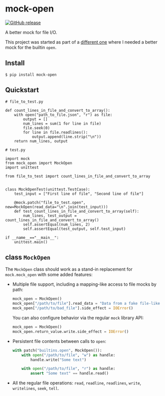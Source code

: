 mock-open
=========

[![GitHub release](https://img.shields.io/github/release/nivbend/mock-open.svg)](https://github.com/nivbend/mock-open/releases/latest)

A better mock for file I/O.

This project was started as part of a [different one](github.com/nivbend/bdd_bot) where I needed
a better mock for the builtin `open`.

Install
-------

```
$ pip install mock-open

```
Quickstart
----------

```
# file_to_test.py

def count_lines_in_file_and_convert_to_array():
    with open("path_to_file.json", "r") as file:
        output = []
        num_lines = sum(1 for line in file)
        file.seek(0)
        for line in file.readlines():
            output.append(line.strip("\n"))
    return num_lines, output
```

```
# test.py

import mock
from mock_open import MockOpen
import unittest

from file_to_test import count_lines_in_file_and_convert_to_array


class MockOpenTest(unittest.TestCase):
    test_input = ["First line of file", "Second line of file"]

    @mock.patch("file_to_test.open", new=MockOpen(read_data="\n".join(test_input)))
    def test_count_lines_in_file_and_convert_to_array(self):
        num_lines, test_output = count_lines_in_file_and_convert_to_array()
        self.assertEqual(num_lines, 2)
        self.assertEqual(test_output, self.test_input)

if __name__=="__main__":
    unittest.main()
```

class `MockOpen`
--------------

The `MockOpen` class should work as a stand-in replacement for `mock.mock_open` with some
added features:
* Multiple file support, including a mapping-like access to file mocks by path:

  ```python
  mock_open = MockOpen()
  mock_open["/path/to/file"].read_data = "Data from a fake file-like object"
  mock_open["/path/to/bad_file"].side_effect = IOError()
  ```

  You can also configure behavior via the regular `mock` library API:

  ```python
  mock_open = MockOpen()
  mock_open.return_value.write.side_effect = IOError()
  ```

* Persistent file contents between calls to `open`:

  ```python
  with patch("builtins.open", MockOpen()):
      with open("/path/to/file", "w") as handle:
          handle.write("Some text")

      with open("/path/to/file", "r") as handle:
          assert "Some text" == handle.read()
  ```

* All the regular file operations: `read`, `readline`, `readlines`, `write`, `writelines`, `seek`, `tell`.
